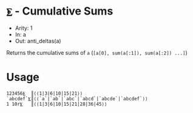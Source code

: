 # `⨊` - Cumulative Sums

- Arity: 1
- In: a
- Out: anti_deltas(a)

Returns the cumulative sums of `a` (`[a[0], sum(a[:1]), sum(a[:2]) ...]`)

# Usage
```
123456⨊  ║⟨⟨1|3|6|10|15|21⟩⟩
`abcdef`⨊║⟨⟨`a`|`ab`|`abc`|`abcd`|`abcde`|`abcdef`⟩⟩
1 10r⨊   ║⟨⟨1|3|6|10|15|21|28|36|45⟩⟩
```
